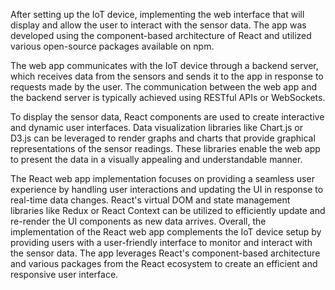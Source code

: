 After setting up the IoT device, implementing the web interface that will
display and allow the user to interact with the sensor data. The app was developed using
the component-based architecture of React and utilized various open-source packages
available on npm.

The web app communicates with the IoT device through a backend server, which
receives data from the sensors and sends it to the app in response to requests made by
the user. The communication between the web app and the backend server is typically
achieved using RESTful APIs or WebSockets.


To display the sensor data, React components are used to create interactive and dynamic
user interfaces. Data visualization libraries like Chart.js or D3.js can be leveraged to
render graphs and charts that provide graphical representations of the sensor readings.
These libraries enable the web app to present the data in a visually appealing and
understandable manner.


The React web app implementation focuses on providing a seamless user experience by
handling user interactions and updating the UI in response to real-time data changes.
React's virtual DOM and state management libraries like Redux or React Context can be
utilized to efficiently update and re-render the UI components as new data arrives.
Overall, the implementation of the React web app complements the IoT device setup by
providing users with a user-friendly interface to monitor and interact with the sensor
data. The app leverages React's component-based architecture and various packages
from the React ecosystem to create an efficient and responsive user interface.
